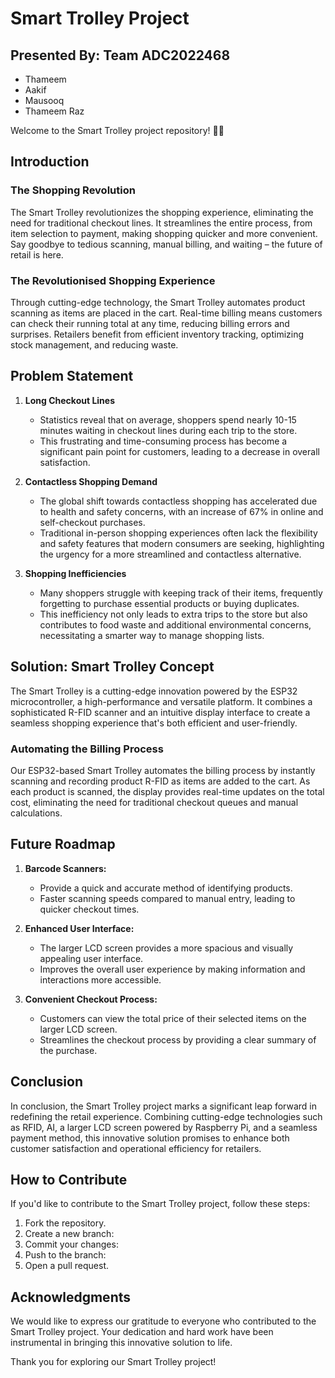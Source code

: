 # Smart Trolley Project

<!--![Smart Trolley](link_to_project_image.png)-->

## Presented By: Team ADC2022468
- Thameem
- Aakif
- Mausooq
- Thameem Raz

Welcome to the Smart Trolley project repository! 🛒🔧

## Introduction

### The Shopping Revolution
The Smart Trolley revolutionizes the shopping experience, eliminating the need for traditional checkout lines. It streamlines the entire process, from item selection to payment, making shopping quicker and more convenient. Say goodbye to tedious scanning, manual billing, and waiting – the future of retail is here.

### The Revolutionised Shopping Experience
Through cutting-edge technology, the Smart Trolley automates product scanning as items are placed in the cart. Real-time billing means customers can check their running total at any time, reducing billing errors and surprises. Retailers benefit from efficient inventory tracking, optimizing stock management, and reducing waste.

## Problem Statement

1. **Long Checkout Lines**
   - Statistics reveal that on average, shoppers spend nearly 10-15 minutes waiting in checkout lines during each trip to the store.
   - This frustrating and time-consuming process has become a significant pain point for customers, leading to a decrease in overall satisfaction.

2. **Contactless Shopping Demand**
   - The global shift towards contactless shopping has accelerated due to health and safety concerns, with an increase of 67% in online and self-checkout purchases.
   - Traditional in-person shopping experiences often lack the flexibility and safety features that modern consumers are seeking, highlighting the urgency for a more streamlined and contactless alternative.

3. **Shopping Inefficiencies**
   - Many shoppers struggle with keeping track of their items, frequently forgetting to purchase essential products or buying duplicates.
   - This inefficiency not only leads to extra trips to the store but also contributes to food waste and additional environmental concerns, necessitating a smarter way to manage shopping lists.

## Solution: Smart Trolley Concept

The Smart Trolley is a cutting-edge innovation powered by the ESP32 microcontroller, a high-performance and versatile platform. It combines a sophisticated R-FID scanner and an intuitive display interface to create a seamless shopping experience that's both efficient and user-friendly.

### Automating the Billing Process
Our ESP32-based Smart Trolley automates the billing process by instantly scanning and recording product R-FID as items are added to the cart. As each product is scanned, the display provides real-time updates on the total cost, eliminating the need for traditional checkout queues and manual calculations.

## Future Roadmap

1. **Barcode Scanners:**
   - Provide a quick and accurate method of identifying products.
   - Faster scanning speeds compared to manual entry, leading to quicker checkout times.

2. **Enhanced User Interface:**
   - The larger LCD screen provides a more spacious and visually appealing user interface.
   - Improves the overall user experience by making information and interactions more accessible.

3. **Convenient Checkout Process:**
   - Customers can view the total price of their selected items on the larger LCD screen.
   - Streamlines the checkout process by providing a clear summary of the purchase.

## Conclusion

In conclusion, the Smart Trolley project marks a significant leap forward in redefining the retail experience. Combining cutting-edge technologies such as RFID, AI, a larger LCD screen powered by Raspberry Pi, and a seamless payment method, this innovative solution promises to enhance both customer satisfaction and operational efficiency for retailers.

## How to Contribute

If you'd like to contribute to the Smart Trolley project, follow these steps:

1. Fork the repository.
2. Create a new branch: 
3. Commit your changes: 
4. Push to the branch: 
5. Open a pull request.

## Acknowledgments

We would like to express our gratitude to everyone who contributed to the Smart Trolley project. Your dedication and hard work have been instrumental in bringing this innovative solution to life.

Thank you for exploring our Smart Trolley project!


